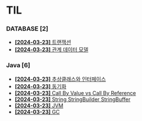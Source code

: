 # TIL
 
### DATABASE [2]
- [**[2024-03-23]**  트랜잭션](https://github.com/A-lass/TIL/blob/main/DATABASE/트랜잭션.md)
- [**[2024-03-23]**  관계 데이터 모델](https://github.com/A-lass/TIL/blob/main/DATABASE/관계_데이터_모델.md)
### Java [6]
- [**[2024-03-23]**  추상클래스와 인터페이스](https://github.com/A-lass/TIL/blob/main/Java/추상클래스와_인터페이스.md)
- [**[2024-03-23]**  동기화](https://github.com/A-lass/TIL/blob/main/Java/동기화.md)
- [**[2024-03-23]**  Call By Value vs Call By Reference](https://github.com/A-lass/TIL/blob/main/Java/Call_By_Value_vs_Call_By_Reference.md)
- [**[2024-03-23]**  String StringBuilder StringBuffer](https://github.com/A-lass/TIL/blob/main/Java/String_StringBuilder_StringBuffer.md)
- [**[2024-03-23]**  JVM](https://github.com/A-lass/TIL/blob/main/Java/JVM.md)
- [**[2024-03-23]**  GC](https://github.com/A-lass/TIL/blob/main/Java/GC.md)
